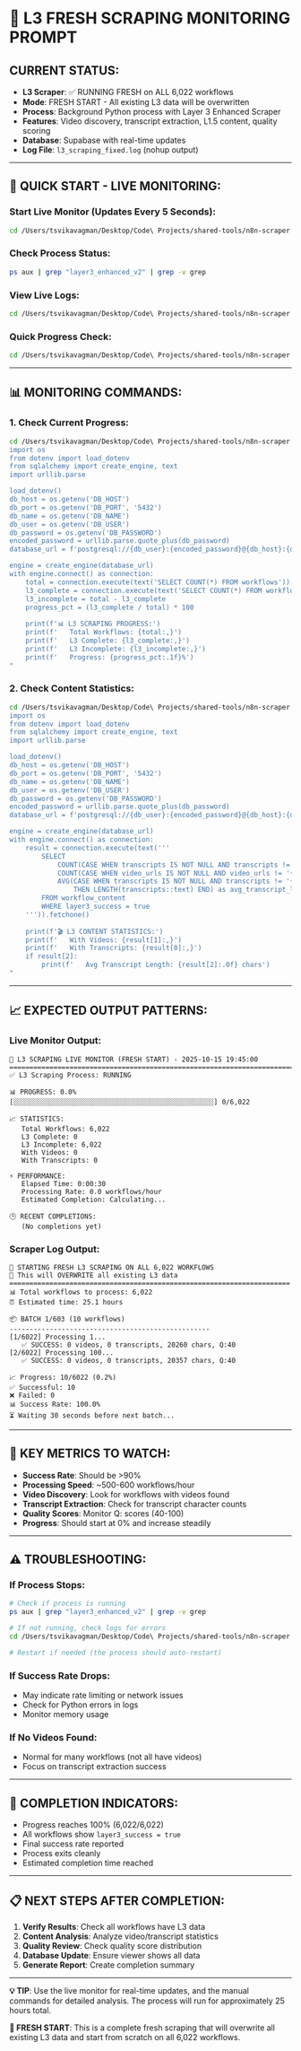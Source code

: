 # 🚀 L3 FRESH SCRAPING MONITORING PROMPT

## **CURRENT STATUS:**
- **L3 Scraper**: ✅ RUNNING FRESH on ALL 6,022 workflows
- **Mode**: FRESH START - All existing L3 data will be overwritten
- **Process**: Background Python process with Layer 3 Enhanced Scraper
- **Features**: Video discovery, transcript extraction, L1.5 content, quality scoring
- **Database**: Supabase with real-time updates
- **Log File**: `l3_scraping_fixed.log` (nohup output)

---

## **🎯 QUICK START - LIVE MONITORING:**

### **Start Live Monitor (Updates Every 5 Seconds):**
```bash
cd /Users/tsvikavagman/Desktop/Code\ Projects/shared-tools/n8n-scraper && python scripts/live_l3_monitor.py
```

### **Check Process Status:**
```bash
ps aux | grep "layer3_enhanced_v2" | grep -v grep
```

### **View Live Logs:**
```bash
cd /Users/tsvikavagman/Desktop/Code\ Projects/shared-tools/n8n-scraper && tail -f l3_scraping_fixed.log
```

### **Quick Progress Check:**
```bash
cd /Users/tsvikavagman/Desktop/Code\ Projects/shared-tools/n8n-scraper && python scripts/monitor_l3_progress.py
```

---

## **📊 MONITORING COMMANDS:**

### **1. Check Current Progress:**
```bash
cd /Users/tsvikavagman/Desktop/Code\ Projects/shared-tools/n8n-scraper && python -c "
import os
from dotenv import load_dotenv
from sqlalchemy import create_engine, text
import urllib.parse

load_dotenv()
db_host = os.getenv('DB_HOST')
db_port = os.getenv('DB_PORT', '5432')
db_name = os.getenv('DB_NAME')
db_user = os.getenv('DB_USER')
db_password = os.getenv('DB_PASSWORD')
encoded_password = urllib.parse.quote_plus(db_password)
database_url = f'postgresql://{db_user}:{encoded_password}@{db_host}:{db_port}/{db_name}'

engine = create_engine(database_url)
with engine.connect() as connection:
    total = connection.execute(text('SELECT COUNT(*) FROM workflows')).scalar()
    l3_complete = connection.execute(text('SELECT COUNT(*) FROM workflows WHERE layer3_success = true')).scalar()
    l3_incomplete = total - l3_complete
    progress_pct = (l3_complete / total) * 100
    
    print(f'📊 L3 SCRAPING PROGRESS:')
    print(f'   Total Workflows: {total:,}')
    print(f'   L3 Complete: {l3_complete:,}')
    print(f'   L3 Incomplete: {l3_incomplete:,}')
    print(f'   Progress: {progress_pct:.1f}%')
"
```

### **2. Check Content Statistics:**
```bash
cd /Users/tsvikavagman/Desktop/Code\ Projects/shared-tools/n8n-scraper && python -c "
import os
from dotenv import load_dotenv
from sqlalchemy import create_engine, text
import urllib.parse

load_dotenv()
db_host = os.getenv('DB_HOST')
db_port = os.getenv('DB_PORT', '5432')
db_name = os.getenv('DB_NAME')
db_user = os.getenv('DB_USER')
db_password = os.getenv('DB_PASSWORD')
encoded_password = urllib.parse.quote_plus(db_password)
database_url = f'postgresql://{db_user}:{encoded_password}@{db_host}:{db_port}/{db_name}'

engine = create_engine(database_url)
with engine.connect() as connection:
    result = connection.execute(text('''
        SELECT 
            COUNT(CASE WHEN transcripts IS NOT NULL AND transcripts != '{}' THEN 1 END) as with_transcripts,
            COUNT(CASE WHEN video_urls IS NOT NULL AND video_urls != '{}' THEN 1 END) as with_videos,
            AVG(CASE WHEN transcripts IS NOT NULL AND transcripts != '{}' 
                THEN LENGTH(transcripts::text) END) as avg_transcript_length
        FROM workflow_content 
        WHERE layer3_success = true
    ''')).fetchone()
    
    print(f'🎬 L3 CONTENT STATISTICS:')
    print(f'   With Videos: {result[1]:,}')
    print(f'   With Transcripts: {result[0]:,}')
    if result[2]:
        print(f'   Avg Transcript Length: {result[2]:.0f} chars')
"
```

---

## **📈 EXPECTED OUTPUT PATTERNS:**

### **Live Monitor Output:**
```
🚀 L3 SCRAPING LIVE MONITOR (FRESH START) - 2025-10-15 19:45:00
================================================================================
✅ L3 Scraping Process: RUNNING

📊 PROGRESS: 0.0%
[░░░░░░░░░░░░░░░░░░░░░░░░░░░░░░░░░░░░░░░░░░░░░░░░░░] 0/6,022

📈 STATISTICS:
   Total Workflows: 6,022
   L3 Complete: 0
   L3 Incomplete: 6,022
   With Videos: 0
   With Transcripts: 0

⚡ PERFORMANCE:
   Elapsed Time: 0:00:30
   Processing Rate: 0.0 workflows/hour
   Estimated Completion: Calculating...

🕒 RECENT COMPLETIONS:
   (No completions yet)
```

### **Scraper Log Output:**
```
🚀 STARTING FRESH L3 SCRAPING ON ALL 6,022 WORKFLOWS
🔄 This will OVERWRITE all existing L3 data
======================================================================
📊 Total workflows to process: 6,022
⏰ Estimated time: 25.1 hours

📦 BATCH 1/603 (10 workflows)
--------------------------------------------------
[1/6022] Processing 1...
   ✅ SUCCESS: 0 videos, 0 transcripts, 20260 chars, Q:40
[2/6022] Processing 100...
   ✅ SUCCESS: 0 videos, 0 transcripts, 20357 chars, Q:40

📈 Progress: 10/6022 (0.2%)
✅ Successful: 10
❌ Failed: 0
📊 Success Rate: 100.0%
⏳ Waiting 30 seconds before next batch...
```

---

## **🎯 KEY METRICS TO WATCH:**

- **Success Rate**: Should be >90%
- **Processing Speed**: ~500-600 workflows/hour
- **Video Discovery**: Look for workflows with videos found
- **Transcript Extraction**: Check for transcript character counts
- **Quality Scores**: Monitor Q: scores (40-100)
- **Progress**: Should start at 0% and increase steadily

---

## **⚠️ TROUBLESHOOTING:**

### **If Process Stops:**
```bash
# Check if process is running
ps aux | grep "layer3_enhanced_v2" | grep -v grep

# If not running, check logs for errors
cd /Users/tsvikavagman/Desktop/Code\ Projects/shared-tools/n8n-scraper && tail -50 l3_scraping.log

# Restart if needed (the process should auto-restart)
```

### **If Success Rate Drops:**
- May indicate rate limiting or network issues
- Check for Python errors in logs
- Monitor memory usage

### **If No Videos Found:**
- Normal for many workflows (not all have videos)
- Focus on transcript extraction success

---

## **🏁 COMPLETION INDICATORS:**

- Progress reaches 100% (6,022/6,022)
- All workflows show `layer3_success = true`
- Final success rate reported
- Process exits cleanly
- Estimated completion time reached

---

## **📋 NEXT STEPS AFTER COMPLETION:**

1. **Verify Results**: Check all workflows have L3 data
2. **Content Analysis**: Analyze video/transcript statistics
3. **Quality Review**: Check quality score distribution
4. **Database Update**: Ensure viewer shows all data
5. **Generate Report**: Create completion summary

---

**💡 TIP**: Use the live monitor for real-time updates, and the manual commands for detailed analysis. The process will run for approximately 25 hours total.

**🔄 FRESH START**: This is a complete fresh scraping that will overwrite all existing L3 data and start from scratch on all 6,022 workflows.
